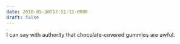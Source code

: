 ```yaml
---
date: 2018-05-30T17:51:12-0600
draft: false
---
```


I can say with authority that chocolate-covered gummies are awful.

